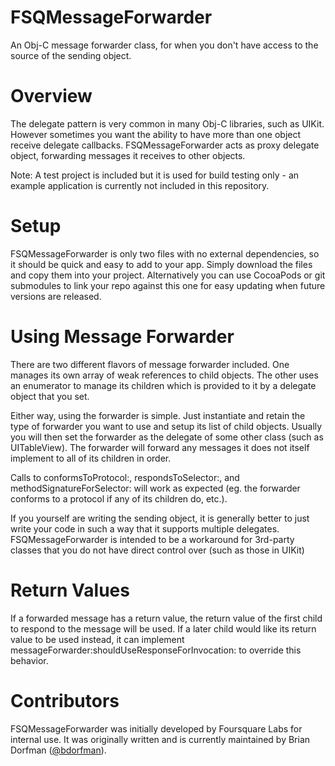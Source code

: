 FSQMessageForwarder
===============

An Obj-C message forwarder class, for when you don't have access to the source of the sending object.

Overview
========

The delegate pattern is very common in many Obj-C libraries, such as UIKit. However sometimes you want the ability to have more than one object receive delegate callbacks. FSQMessageForwarder acts as proxy delegate object, forwarding messages it receives to other objects.

Note: A test project is included but it is used for build testing only - an example application is currently not included in this repository.

Setup
=====

FSQMessageForwarder is only two files with no external dependencies, so it should be quick and easy to add to your app. Simply download the files and copy them into your project. Alternatively you can use CocoaPods or git submodules to link your repo against this one for easy updating when future versions are released.

Using Message Forwarder
=======================

There are two different flavors of message forwarder included. One manages its own array of weak references to child objects. The other uses an enumerator to manage its children which is provided to it by a delegate object that you set. 

Either way, using the forwarder is simple. Just instantiate and retain the type of forwarder you want to use and setup its list of child objects. Usually you will then set the forwarder as the delegate of some other class (such as UITableView). The forwarder will forward any messages it does not itself implement to all of its children in order.

Calls to conformsToProtocol:, respondsToSelector:, and methodSignatureForSelector: will work as expected (eg. the forwarder conforms to a protocol if any of its children do, etc.).

If you yourself are writing the sending object, it is generally better to just write your code in such a way that it supports multiple delegates. FSQMessageForwarder is intended to be a workaround for 3rd-party classes that you do not have direct control over (such as those in UIKit)

Return Values
=============

If a forwarded message has a return value, the return value of the first child to respond to the message will be used. If a later child would like its return value to be used instead, it can implement messageForwarder:shouldUseResponseForInvocation: to override this behavior.

Contributors
============

FSQMessageForwarder was initially developed by Foursquare Labs for internal use. It was originally written and is currently maintained by Brian Dorfman ([@bdorfman](https://twitter.com/bdorfman)).
